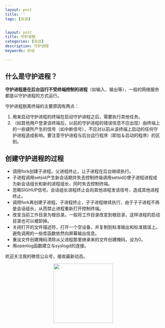 ```yaml
---
layout: post
title: ''
tags: [杂谈]


layout: post
title: 守护进程
categories: [杂谈]
description: 守护进程
keywords: 杂谈

---
```


##  什么是守护进程？

**守护进程是在后台运行不受终端控制的进程**（如输入、输出等），一般的网络服务都是以守护进程的方式运行。

守护进程脱离终端的主要原因有两点： 

1. 用来启动守护进程的终端在启动守护进程之后，需要执行其他任务。
2. （如其他用户登录该终端后，以前的守护进程的错误信息不应出现）由终端上的一些键所产生的信号（如中断信号），不应对以前从该终端上启动的任何守护进程造成影响。要注意守护进程与后台运行程序（即加＆启动的程序）的区别。


##  创建守护进程的过程

* 调用fork创建子进程。父进程终止，让子进程在后台继续执行。
* 子进程调用setsid产生新会话期并失去控制终端调用setsid()使子进程进程成为新会话组长和新的进程组长，同时失去控制终端。
*  忽略SIGHUP信号。会话组长进程终止会向其他进程发该信号，造成其他进程终止。
* 调用fork再创建子进程。子进程终止，子子进程继续执行，由于子子进程不再是会话组长，从而禁止进程重新打开控制终端。
* 改变当前工作目录为根目录。一般将工作目录改变到根目录，这样进程的启动目录也可以被卸掉。
* 关闭打开的文件描述符，打开一个空设备，并复制到标准输出和标准错误上。 避免调用的一些库函数依然向屏幕输出信息。
* 重设文件创建掩码清除从父进程那里继承来的文件创建掩码，设为0。
* 用openlog函数建立与syslogd的连接。


欢迎关注我的微信公众号，接收最新动态。

<div align="center"><img width="192px" height="192px" src="https://i.postimg.cc/pdykktnS/weichat.jpg"/></div>